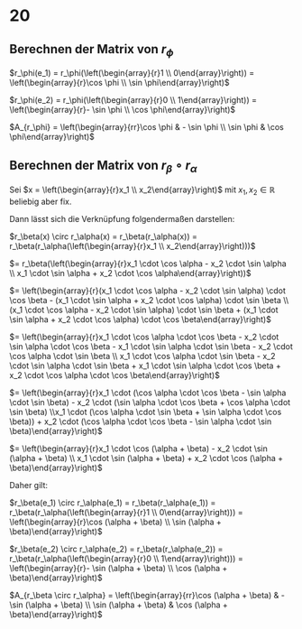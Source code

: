 # 20

## Berechnen der Matrix von $r_\phi$

$r_\phi(e_1) = r_\phi(\left(\begin{array}{r}1 \\ 0\end{array}\right)) = \left(\begin{array}{r}\cos \phi \\ \sin \phi\end{array}\right)$

$r_\phi(e_2) = r_\phi(\left(\begin{array}{r}0 \\ 1\end{array}\right)) = \left(\begin{array}{r}- \sin \phi \\ \cos \phi\end{array}\right)$

$A_{r_\phi} = \left(\begin{array}{rr}\cos \phi & - \sin \phi \\ \sin \phi & \cos \phi\end{array}\right)$

## Berechnen der Matrix von $r_\beta \circ r_\alpha$

Sei $x = \left(\begin{array}{r}x_1 \\ x_2\end{array}\right)$ mit $x_1, x_2 \in \mathbb{R}$ beliebig aber fix.

Dann lässt sich die Verknüpfung folgendermaßen darstellen:

$r_\beta(x) \circ r_\alpha(x) = r_\beta(r_\alpha(x)) = r_\beta(r_\alpha(\left(\begin{array}{r}x_1 \\ x_2\end{array}\right)))$

$= r_\beta(\left(\begin{array}{r}x_1 \cdot \cos \alpha - x_2 \cdot \sin \alpha \\ x_1 \cdot \sin \alpha + x_2 \cdot \cos \alpha\end{array}\right))$

$= \left(\begin{array}{r}(x_1 \cdot \cos \alpha - x_2 \cdot \sin \alpha) \cdot \cos \beta - (x_1 \cdot \sin \alpha + x_2 \cdot \cos \alpha) \cdot \sin \beta \\ (x_1 \cdot \cos \alpha - x_2 \cdot \sin \alpha) \cdot \sin \beta + (x_1 \cdot \sin \alpha + x_2 \cdot \cos \alpha) \cdot \cos \beta\end{array}\right)$

$= \left(\begin{array}{r}x_1 \cdot \cos \alpha \cdot \cos \beta - x_2 \cdot \sin \alpha \cdot \cos \beta - x_1 \cdot \sin \alpha \cdot \sin \beta - x_2 \cdot \cos \alpha \cdot \sin \beta \\ x_1 \cdot \cos \alpha \cdot \sin \beta - x_2 \cdot \sin \alpha \cdot \sin \beta + x_1 \cdot \sin \alpha \cdot \cos \beta + x_2 \cdot \cos \alpha \cdot \cos \beta\end{array}\right)$

$= \left(\begin{array}{r}x_1 \cdot (\cos \alpha \cdot \cos \beta - \sin \alpha \cdot \sin \beta) - x_2 \cdot (\sin \alpha \cdot \cos \beta + \cos \alpha \cdot \sin \beta) \\x_1 \cdot (\cos \alpha \cdot \sin \beta + \sin \alpha \cdot \cos \beta)) + x_2 \cdot (\cos \alpha \cdot \cos \beta - \sin \alpha \cdot \sin \beta)\end{array}\right)$

$= \left(\begin{array}{r}x_1 \cdot \cos (\alpha + \beta) - x_2 \cdot \sin (\alpha + \beta) \\ x_1 \cdot \sin (\alpha + \beta) + x_2 \cdot \cos (\alpha + \beta)\end{array}\right)$

Daher gilt:

$r_\beta(e_1) \circ r_\alpha(e_1) = r_\beta(r_\alpha(e_1)) = r_\beta(r_\alpha(\left(\begin{array}{r}1 \\ 0\end{array}\right))) = \left(\begin{array}{r}\cos (\alpha + \beta) \\ \sin (\alpha + \beta)\end{array}\right)$

$r_\beta(e_2) \circ r_\alpha(e_2) = r_\beta(r_\alpha(e_2)) = r_\beta(r_\alpha(\left(\begin{array}{r}0 \\ 1\end{array}\right))) = \left(\begin{array}{r}- \sin (\alpha + \beta) \\ \cos (\alpha + \beta)\end{array}\right)$

$A_{r_\beta \circ r_\alpha} = \left(\begin{array}{rr}\cos (\alpha + \beta) & -\sin (\alpha + \beta) \\ \sin (\alpha + \beta) & \cos (\alpha + \beta)\end{array}\right)$